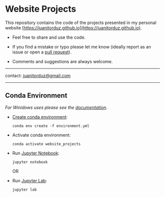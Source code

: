 # Website Projects

This repository contains the code of the projects presented in my personal website [https://juanitorduz.github.io](https://juanitorduz.github.io).

  - Feel free to share and use the code.

  - If you find a mistake or typo please let me know (ideally report as an issue or open a [pull request](https://help.github.com/en/articles/about-pull-requests)).

  - Comments and suggestions are always welcome.

  ---

  contact: juanitorduz@gmail.com

  ---

  ## Conda Environment

  *For Winidows uses please see the [documentation](https://docs.conda.io/projects/conda/en/latest/user-guide/tasks/manage-environments.html)*.

  - [Create conda environment](https://docs.conda.io/projects/conda/en/latest/user-guide/tasks/manage-environments.html):

    `conda env create -f environment.yml`

  - Activate conda environment:

    `conda activate website_projects`

  - Run [Jupyter Notebook](https://jupyter-notebook-beginner-guide.readthedocs.io/en/latest/what_is_jupyter.html):

    `jupyter notebook`

    OR

  - Run [Jupyter Lab](https://jupyterlab.readthedocs.io/en/stable/index.html#):

    `jupyter lab`
